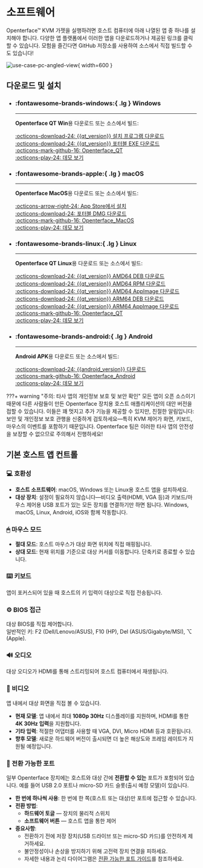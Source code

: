 # 소프트웨어

Openterface™ KVM 가젯을 실행하려면 호스트 컴퓨터에 아래 나열된 앱 중 하나를 설치해야 합니다. 다양한 앱 플랫폼에서 이러한 앱을 다운로드하거나 제공된 링크를 클릭할 수 있습니다. 모험을 즐긴다면 GitHub 저장소를 사용하여 소스에서 직접 빌드할 수도 있습니다!

![use-case-pc-angled-view](https://assets.openterface.com/images/product/use-case-pc-angled-view.webp){ width=600 }

## 다운로드 및 설치

<div class="grid cards" markdown>

-   ### :fontawesome-brands-windows:{ .lg } **Windows**

    ***

    **Openterface QT Win**용 다운로드 또는 소스에서 빌드:

    [:octicons-download-24: {{qt_version}} 설치 프로그램 다운로드](https://github.com/TechxArtisanStudio/Openterface_QT/releases/download/{{qt_version}}/openterfaceQT_windows_amd64_installer.exe) <br>
    [:octicons-download-24: {{qt_version}} 포터블 EXE 다운로드](https://github.com/TechxArtisanStudio/Openterface_QT/releases/download/{{qt_version}}/openterfaceQT_windows_amd64_portable.exe) <br>
    [:octicons-mark-github-16: Openterface_QT](https://github.com/TechxArtisanStudio/Openterface_QT) <br>
    [:octicons-play-24: 데모 보기](https://youtu.be/ERzpGtRvP2o?si=e9k402f0nxsD8o2j)

-   ### :fontawesome-brands-apple:{ .lg } **macOS**

    ***

    **Openterface MacOS**용 다운로드 또는 소스에서 빌드:

    [:octicons-arrow-right-24: App Store에서 설치](/appstore) <br>
    [:octicons-download-24: 포터블 DMG 다운로드](macos/dmg-installation.md) <br>
    [:octicons-mark-github-16: Openterface_MacOS](https://github.com/TechxArtisanStudio/Openterface_MacOS) <br>
    [:octicons-play-24: 데모 보기](https://youtu.be/m7OpUem0zqY?si=tclfl0Jl77tmE6_e)

-   ### :fontawesome-brands-linux:{ .lg } **Linux**

    ***

    **Openterface QT Linux**용 다운로드 또는 소스에서 빌드:

    [:octicons-download-24: {{qt_version}} AMD64 DEB 다운로드](https://github.com/TechxArtisanStudio/Openterface_QT/releases/download/{{qt_version}}/openterfaceQT_linux_amd64.deb) <br>
    [:octicons-download-24: {{qt_version}} AMD64 RPM 다운로드](https://github.com/TechxArtisanStudio/Openterface_QT/releases/download/{{qt_version}}/openterfaceQT_linux_amd64.rpm) <br>
    [:octicons-download-24: {{qt_version}} AMD64 AppImage 다운로드](https://github.com/TechxArtisanStudio/Openterface_QT/releases/download/{{qt_version}}/openterfaceQT_linux_amd64.AppImage) <br>
    [:octicons-download-24: {{qt_version}} ARM64 DEB 다운로드](https://github.com/TechxArtisanStudio/Openterface_QT/releases/download/{{qt_version}}/openterfaceQT_linux_aarch64.deb) <br>
    [:octicons-download-24: {{qt_version}} ARM64 AppImage 다운로드](https://github.com/TechxArtisanStudio/Openterface_QT/releases/download/{{qt_version}}/openterfaceQT_linux_aarch64.AppImage) <br>
    [:octicons-mark-github-16: Openterface_QT](https://github.com/TechxArtisanStudio/Openterface_QT) <br>
    [:octicons-play-24: 데모 보기](https://youtu.be/_ScpI6TC0Pk?si=FSg7A2zmST8QbFec)

-   ### :fontawesome-brands-android:{ .lg } **Android**

    ***

    **Android APK**용 다운로드 또는 소스에서 빌드:

    [:octicons-download-24: {{android_version}} 다운로드](https://github.com/TechxArtisanStudio/Openterface_Android/releases/download/{{android_version}}/OpenterfaceAndroid-release.apk) <br>
    [:octicons-mark-github-16: Openterface_Android](https://github.com/TechxArtisanStudio/Openterface_Android) <br>
    [:octicons-play-24: 데모 보기](https://x.com/TechxArtisan/status/1825460088922071398)

</div>

???+ warning "주의: 타사 앱의 개인정보 보호 및 보안 확인"
모든 앱이 오픈 소스이기 때문에 다른 사람들이 만든 Openterface 장치용 호스트 애플리케이션의 대안 버전을 접할 수 있습니다. 이들은 꽤 멋지고 추가 기능을 제공할 수 있지만, 친절한 알림입니다: 보안 및 개인정보 보호 관행을 신중하게 검토하세요—특히 KVM 제어가 화면, 키보드, 마우스의 이벤트를 포함하기 때문입니다. Openterface 팀은 이러한 타사 앱의 안전성을 보장할 수 없으므로 주의해서 진행하세요!

## 기본 호스트 앱 컨트롤

### 💻 호환성

-   **호스트 소프트웨어**: macOS, Windows 또는 Linux용 호스트 앱을 설치하세요.
-   **대상 장치**: 설정이 필요하지 않습니다—비디오 출력(HDMI, VGA 등)과 키보드/마우스 제어용 USB 포트가 있는 모든 장치를 연결하기만 하면 됩니다. Windows, macOS, Linux, Android, iOS와 함께 작동합니다.

### 🖱 마우스 모드

-   **절대 모드**: 호스트 마우스가 대상 화면 위치에 직접 매핑됩니다.
-   **상대 모드**: 현재 위치를 기준으로 대상 커서를 이동합니다. 단축키로 종료할 수 있습니다.

### ⌨️ 키보드

앱이 포커스되어 있을 때 호스트의 키 입력이 대상으로 직접 전송됩니다.

### ⚙️ BIOS 접근

대상 BIOS를 직접 제어합니다.  
일반적인 키: F2 (Dell/Lenovo/ASUS), F10 (HP), Del (ASUS/Gigabyte/MSI), ⌥ (Apple).

### 🔊 오디오

대상 오디오가 HDMI를 통해 스트리밍되어 호스트 컴퓨터에서 재생됩니다.

### 🎥 비디오

앱 내에서 대상 화면을 직접 볼 수 있습니다.

-   **현재 모델**: 앱 내에서 최대 **1080p 30Hz** 디스플레이를 지원하며, HDMI를 통한 **4K 30Hz 입력**을 지원합니다.
-   **기타 입력**: 적절한 어댑터를 사용할 때 VGA, DVI, Micro HDMI 등과 호환됩니다.
-   **향후 모델**: 새로운 하드웨어 버전이 출시되면 더 높은 해상도와 프레임 레이트가 지원될 예정입니다.

### 🔄 전환 가능한 포트

일부 Openterface 장치에는 호스트와 대상 간에 **전환할 수 있는** 포트가 포함되어 있습니다. 예를 들어 USB 2.0 포트나 micro-SD 카드 슬롯(출시 예정 모델)이 있습니다.

-   **한 번에 하나씩 사용**: 한 번에 한 쪽(호스트 또는 대상)만 포트에 접근할 수 있습니다.
-   **전환 방법**:
    -   **하드웨어 토글** — 장치의 물리적 스위치
    -   **소프트웨어 버튼** — 호스트 앱을 통한 제어
-   **중요사항**:
    -   전환하기 전에 저장 장치(USB 드라이브 또는 micro-SD 카드)를 안전하게 제거하세요.
    -   불안정성이나 손상을 방지하기 위해 고전력 장치 연결을 피하세요.
    -   자세한 내용과 논리 다이어그램은 [전환 가능한 포트 가이드](/usb-switch)를 참조하세요.
